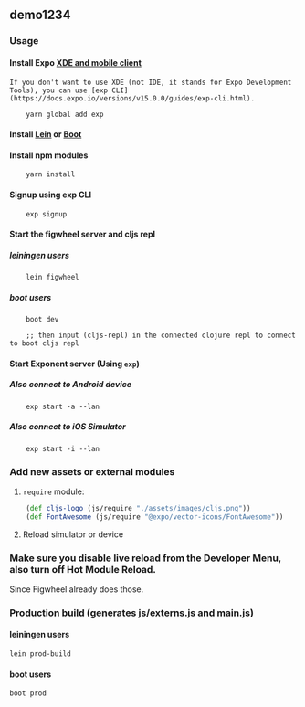 ## demo1234

### Usage

#### Install Expo [XDE and mobile client](https://docs.expo.io/versions/v15.0.0/introduction/installation.html)
    If you don't want to use XDE (not IDE, it stands for Expo Development Tools), you can use [exp CLI](https://docs.expo.io/versions/v15.0.0/guides/exp-cli.html).

``` shell
    yarn global add exp
```

#### Install [Lein](http://leiningen.org/#install) or [Boot](https://github.com/boot-clj/boot)

#### Install npm modules

``` shell
    yarn install
```

#### Signup using exp CLI

``` shell
    exp signup
```

#### Start the figwheel server and cljs repl

##### leiningen users
``` shell
    lein figwheel
```

##### boot users
``` shell
    boot dev

    ;; then input (cljs-repl) in the connected clojure repl to connect to boot cljs repl
```

#### Start Exponent server (Using `exp`)

##### Also connect to Android device

``` shell
    exp start -a --lan
```

##### Also connect to iOS Simulator

``` shell
    exp start -i --lan
```

### Add new assets or external modules
1. `require` module:

``` clj
    (def cljs-logo (js/require "./assets/images/cljs.png"))
    (def FontAwesome (js/require "@expo/vector-icons/FontAwesome"))
```
2. Reload simulator or device

### Make sure you disable live reload from the Developer Menu, also turn off Hot Module Reload.
Since Figwheel already does those.

### Production build (generates js/externs.js and main.js)

#### leiningen users
``` shell
lein prod-build
```

#### boot users
``` shell
boot prod
```
